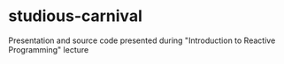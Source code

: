 # studious-carnival
Presentation and source code presented during "Introduction to Reactive Programming" lecture
